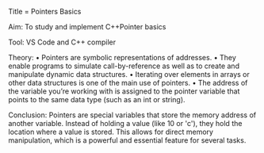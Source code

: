 Title = Pointers Basics


Aim: To study and implement C++Pointer basics


Tool: VS Code and C++ compiler


Theory: 
•	Pointers are symbolic representations of addresses. 
•	They enable programs to simulate call-by-reference as well as to create and manipulate dynamic data structures. 
•	Iterating over elements in arrays or other data structures is one of the main use of pointers. 
•	The address of the variable you’re working with is assigned to the pointer variable that points to the same data type (such as an int or string).


Conclusion: Pointers are special variables that store the memory address of another variable. Instead of holding a value (like 10 or 'c'), they hold the location where a value is stored. This allows for direct memory manipulation, which is a powerful and essential feature for several tasks.
